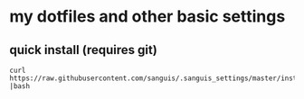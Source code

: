 # my dotfiles and other basic settings

## quick install (requires git)

```
curl https://raw.githubusercontent.com/sanguis/.sanguis_settings/master/install.sh |bash
```
